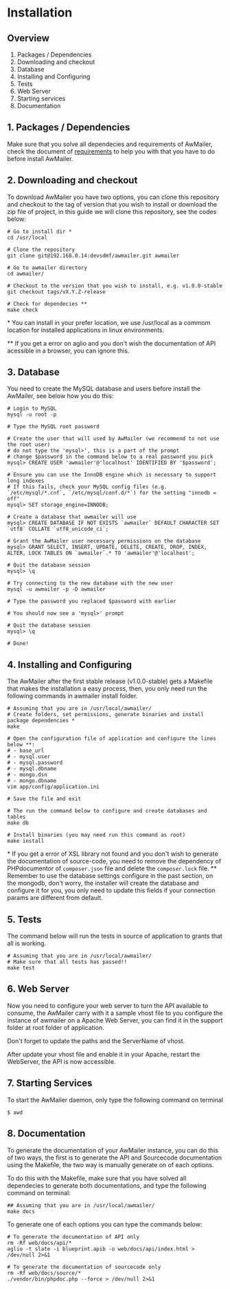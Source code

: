 Installation
============

Overview
--------

1. Packages / Dependencies
2. Downloading and checkout
3. Database
4. Installing and Configuring
5. Tests
6. Web Server
7. Starting services
8. Documentation

## 1. Packages / Dependencies

Make sure that you solve all dependecies and requirements of AwMailer, check the document of [requirements](requirements.md) to help you with that you have to do before install AwMailer.

## 2. Downloading and checkout

To download AwMailer you have two options, you can clone this repository and checkout to the tag of version that you wish to install or download the zip file of project, in this guide we will clone this repository, see the codes below:

```shell
# Go to install dir *
cd /usr/local

# Clone the repository
git clone git@192.168.0.14:devsdmf/awmailer.git awmailer

# Go to awmailer directory
cd awmailer/

# Checkout to the version that you wish to install, e.g. v1.0.0-stable
git checkout tags/vX.Y.Z-release

# Check for dependecies **
make check
```

\* You can install in your prefer location, we use /usr/local as a commom location for installed applications in linux environments.

** If you get a error on aglio and you don't wish the documentation of API acessible in a browser, you can ignore this.

## 3. Database

You need to create the MySQL database and users before install the AwMailer, see below how you do this:

```shell
# Login to MySQL
mysql -u root -p

# Type the MySQL root password

# Create the user that will used by AwMailer (we recommend to not use the root user)
# do not type the 'mysql>', this is a part of the prompt
# change $password in the command below to a real password you pick
mysql> CREATE USER 'awmailer'@'localhost' IDENTIFIED BY '$password';

# Ensure you can use the InnoDB engine which is necessary to support long indexes
# If this fails, check your MySQL config files (e.g. `/etc/mysql/*.cnf`, `/etc/mysql/conf.d/*`) for the setting "innodb = off"
mysql> SET storage_engine=INNODB;

# Create a database that awmailer will use
mysql> CREATE DATABASE IF NOT EXISTS `awmailer` DEFAULT CHARACTER SET `utf8` COLLATE `utf8_unicode_ci`;

# Grant the AwMailer user necessary permissions on the database
mysql> GRANT SELECT, INSERT, UPDATE, DELETE, CREATE, DROP, INDEX, ALTER, LOCK TABLES ON `awmailer`.* TO 'awmailer'@'localhost';

# Quit the database session
mysql> \q

# Try connecting to the new database with the new user
mysql -u awmailer -p -D awmailer

# Type the password you replaced $password with earlier

# You should now see a 'mysql>' prompt

# Quit the database session
mysql> \q

# Done!
```

## 4. Installing and Configuring

The AwMailer after the first stable release (v1.0.0-stable) gets a Makefile that makes the installation a easy process, then, you only need run the following commands in awmailer install folder.

```shell
# Assuming that you are in /usr/local/awmailer/
# Create folders, set permissions, generate binaries and install package dependencies *
make

# Open the configuration file of application and configure the lines below **:
# - base_url
# - mysql.user
# - mysql.password
# - mysql.dbname
# - mongo.dsn
# - mongo.dbname
vim app/config/application.ini

# Save the file and exit

# The run the command below to configure and create databases and tables
make db

# Install binaries (you may need run this command as root)
make install
```

\* If you get a error of XSL library not found and you don't wish to generate the documentation of source-code, you need to remove the dependency of PHPdocumentor of `composer.json` file and delete the `composer.lock` file.
** Remember to use the database settings configure in the past section, on the mongodb, don't worry, the installer will create the database and configure it for you, you only need to update this fields if your connection params are different from default.

## 5. Tests

The command below will run the tests in source of application to grants that all is working.

```shell
# Assuming that you are in /usr/local/awmailer/
# Make sure that all tests has passed!!
make test
```

## 6. Web Server

Now you need to configure your web server to turn the API available to consume, the AwMailer carry with it a sample vhost file to you configure the instance of awmailer on a Apache Web Server, you can find it in the support folder at root folder of application. 

Don't forget to update the paths and the ServerName of vhost.

After update your vhost file and enable it in your Apache, restart the WebServer, the API is now accessible.

## 7. Starting Services

To start the AwMailer daemon, only type the following command on terminal

```shell
$ awd
```

## 8. Documentation

To generate the documentation of your AwMailer instance, you can do this of two ways, the first is to generate the API and Sourcecode documentation using the Makefile, the two way is manually generate on of each options.

To do this with the Makefile, make sure that you have solved all dependecies to generate both documentations, and type the following command on terminal:

```shell
## Assuming that you are in /usr/local/awmailer/
make docs
```

To generate one of each options you can type the commands below:

```shell
# To generate the documentation of API only
rm -Rf web/docs/api/*
aglio -t slate -i blueprint.apib -o web/docs/api/index.html > /dev/null 2>&1

# To generate the documentation of sourcecode only
rm -Rf web/docs/source/*
./vendor/bin/phpdoc.php --force > /dev/null 2>&1
```